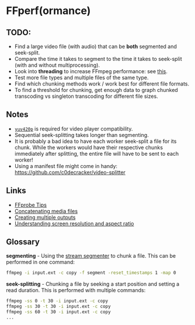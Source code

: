 # FFperf(ormance)

## TODO:
- Find a large video file (with audio) that can be **both** segmented and seek-split.
- Compare the time it takes to segment to the time it takes to seek-split (with and without multiprocessing).
- Look into **threading** to increase FFmpeg performance: see [this](http://superuser.com/questions/538164/how-many-instances-of-ffmpeg-commands-can-i-run-in-parallel/547340#547340).
- Test more file types and multiple files of the same type.
- Find which chunking methods work / work best for different file formats.
- To find a threshold for chunking, get enough data to graph chunked transcoding vs singleton transcoding
for different file sizes.

## Notes
- [`yuv420p`](http://superuser.com/questions/820134/why-cant-quicktime-play-a-movie-file-encoded-by-ffmpeg) 
is required for video player compatibility.
- Sequential seek-splitting takes longer than segmenting.
- It is probably a bad idea to have each worker seek-split a file for its chunk.
While the workers would have their respective chunks immediately after splitting,
the entire file will have to be sent to each worker!
- Using a manifest file might come in handy: https://github.com/c0decracker/video-splitter

## Links
- [FFprobe Tips](https://trac.ffmpeg.org/wiki/FFprobeTips)
- [Concatenating media files](https://trac.ffmpeg.org/wiki/Concatenate#no1)
- [Creating multiple outputs](https://trac.ffmpeg.org/wiki/Creating%20multiple%20outputs)
- [Understanding screen resolution and aspect ratio](http://www.digitalcitizen.life/what-screen-resolution-or-aspect-ratio-what-do-720p-1080i-1080p-mean)

## Glossary
**segmenting** - Using the [stream segmenter](https://www.ffmpeg.org/ffmpeg-all.html#segment_002c-stream_005fsegment_002c-ssegment) 
to chunk a file. This can be performed in one command:

```bash
ffmpeg -i input.ext -c copy -f segment -reset_timestamps 1 -map 0
```

**seek-splitting** - Chunking a file by seeking a start position and setting a read duration. 
This is performed with multiple commands:

```bash
ffmpeg -ss 0 -t 30 -i input.ext -c copy
ffmpeg -ss 30 -t 30 -i input.ext -c copy
ffmpeg -ss 60 -t 30 -i input.ext -c copy
...
```
